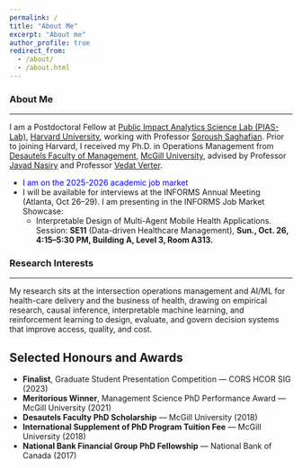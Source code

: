 ```yaml
---
permalink: /
title: "About Me"
excerpt: "About me"
author_profile: true
redirect_from: 
  - /about/
  - /about.html
---
```


### About Me 
___
I am a Postdoctoral Fellow at [Public Impact Analytics Science Lab (PIAS-Lab)](https://scholar.harvard.edu/saghafian/public-impact-analytics-science-lab-pias-lab-harvard), [Harvard University](https://www.harvard.edu/), working with Professor [Soroush Saghafian](https://www.hks.harvard.edu/faculty/soroush-saghafian). Prior to joining Harvard, I received my Ph.D. in Operations Management from [Desautels Faculty of Management](https://www.mcgill.ca/desautels/), [McGill University](https://www.mcgill.ca/), advised by Professor [Javad Nasiry](https://www.mcgill.ca/desautels/javad-nasiry) and Professor [Vedat Verter](https://smith.queensu.ca/faculty_and_research/faculty_list/verter-vedat.php).

* <span style="color:blue"> I am on the 2025-2026 academic job market </span>   
* I will be available for interviews at the INFORMS Annual Meeting (Atlanta, Oct 26–29). I am presenting in the INFORMS Job Market Showcase:
  * Interpretable Design of Multi-Agent Mobile Health Applications.\
    Session: **SE11** (Data-driven Healthcare Management), **Sun., Oct. 26, 4:15–5:30 PM, Building A, Level 3, Room A313.**
<!--My doctoral thesis, entitled "An Analytical Framework for Mental Healthcare Operations Management", incorporates an interdisciplinary approach and integrates a diverse array of analytical tools ranging from empirical methods to machine learning techniques to distill complex insights from healthcare data.-->

### Research Interests
___
My research sits at the intersection operations management and AI/ML for health-care delivery and the business of health, drawing on empirical research, causal inference, interpretable machine learning, and reinforcement learning to design, evaluate,
and govern decision systems that improve access, quality, and cost.

<!---I am interested in healthcare management and health analytics. My research areas of interest include empirical methods and causal inference. In general, I employ data-driven models to acquire insightful understanding of the complex health systems.--->

<!---
layout: page
title: "Honours & Awards"
permalink: /awards/
--->
## Selected Honours and Awards
- **Finalist**, Graduate Student Presentation Competition — CORS HCOR SIG (2023)  
- **Meritorious Winner**, Management Science PhD Performance Award — McGill University (2021)  
- **Desautels Faculty PhD Scholarship** — McGill University (2018)  
- **International Supplement of PhD Program Tuition Fee** — McGill University (2018)  
- **National Bank Financial Group PhD Fellowship** — National Bank of Canada (2017)
<!--
- **Merit-Based Exemption for MSc Entrance Exam** — Tehran Polytechnic (2011)  
- **MSc Program Scholarship** — Iran Ministry of Science and Technology (2011)  
- **BSc Program Scholarship** — Iran Ministry of Science and Technology (2007)

## Professional Memberships
- Institute for Operations Research and the Management Sciences (INFORMS)  
  – Manufacturing & Service Operations Management (MSOM)  
  – Health Applications Society (HAS)  
- Production and Operations Management Society (POMS)
-->
